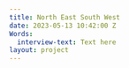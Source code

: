 ```yaml
---
title: North East South West
date: 2023-05-13 10:42:00 Z
Words:
  interview-text: Text here
layout: project
---
```


